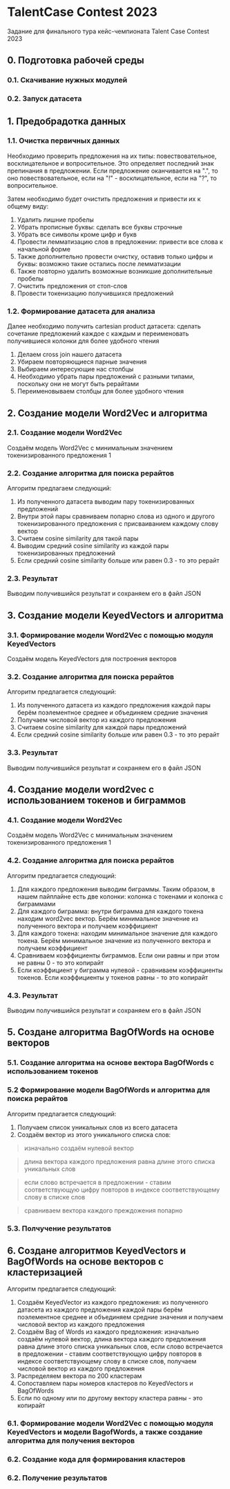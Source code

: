 # TalentCase Contest 2023
Задание для финального тура кейс-чемпионата Talent Case Contest 2023

## 0. Подготовка рабочей среды
### 0.1. Скачивание нужных модулей
### 0.2. Запуск датасета

## 1. Предобрадотка данных

### 1.1. Очистка первичных данных
Необходимо проверить предложения на их типы: повествовательное, восклицательное и вопросительное. Это определяет последний знак препинания в предложении. Если предложение оканчивается на ".", то оно повествовательное, если на "!" - восклицательное, если на "?", то вопросительное.

Затем необходимо будет очистить предложения и привести их к общему виду:

1. Удалить лишние пробелы
2. Убрать прописные буквы: сделать все буквы строчные
3. Убрать все символы кроме цифр и букв
4. Провести лемматизацию слов в предложении: привести все слова к начальной форме
5. Также дополнительно провести очистку, оставив только цифры и буквы: возможно такие остались после лемматизации
6. Также повторно удалить возможные возникшие дополнительные пробелы
7. Очистить предложения от стоп-слов
8. Провести токенизацию получившихся предложений

### 1.2. Формирование датасета для анализа
Далее необходимо получить cartesian product датасета: сделать сочетание предложений каждое с каждым и переименовать получившиеся колонки для более удобного чтения

1. Делаем cross join нашего датасета
2. Убираем повторяющиеся парные значения
3. Выбираем интересующие нас столбцы
4. Необходимо убрать пары предложений с разными типами, поскольку они не могут быть рерайтами
5. Переименовываем столбцы для более удобного чтения

## 2. Создание модели Word2Vec и алгоритма

### 2.1. Создание модели Word2Vec
Создаём модель Word2Vec c минимальным значением токенизированного предложения 1

### 2.2. Создание алгоритма для поиска рерайтов
Алгоритм предлагаем следующий:
1. Из полученного датасета выводим пару токенизированных предложений
2. Внутри этой пары сравниваем попарно слова из одного и другого токенизированного предложения с присваиванием каждому слову вектор
3. Считаем cosine similarity для такой пары
4. Выводим средний cosine similarity из каждой пары токенизированных предложений
5. Если средний cosine similarity больше или равен 0.3 - то это рерайт

### 2.3. Результат
Выводим получившийся результат и сохраняем его в файл JSON

## 3. Создание модели KeyedVectors и алгоритма

### 3.1. Формирование модели Word2Vec с помощью модуля KeyedVectors
Создаём модель KeyedVectors для построения векторов

### 3.2. Создание алгоритма для поиска рерайтов
Алгоритм предлагается следующий:
1. Из полученного датасета из каждого предложения каждой пары берём поэлементное среднее и объединяем средние значения
2. Получаем числовой вектор из каждого предложения
3. Считаем cosine similarity для каждой пары предложений
4. Если средний cosine similarity больше или равен 0.3 - то это рерайт

### 3.3. Результат
Выводим получившийся результат и сохраняем его в файл JSON

## 4. Создание модели word2vec с использованием токенов и биграммов

### 4.1. Создание модели Word2Vec
Создаём модель Word2Vec c минимальным значением токенизированного предложения 1

### 4.2. Создание алгоритма для поиска рерайтов
Алгоритм предлагается следующий:
1. Для каждого предложения выводим биграммы. Таким образом, в нашем пайплайне есть две колонки: колонка с токенами и колонка с биграммами
2. Для каждого биграмма: внутри биграмма для каждого токена находим word2vec вектор. Берём минимальное значение из полученного вектора и получаем коэффициент
3. Для каждого токена: находим минимальное значение для каждого токена. Берём минимальное значение из полученного вектора и получаем коэффициент
4. Сравниваем коэффициенты биграммов. Если они равны и при этом не равны 0 - то это копирайт
5. Если коэффициент у биграмма нулевой - сравниваем коэффициенты токенов. Если коэффициенты у токенов равны - то это копирайт

### 4.3. Результат
Выводим получившийся результат и сохраняем его в файл JSON

## 5. Создане алгоритма BagOfWords на основе векторов
### 5.1. Создание алгоритма на основе вектора BagOfWords с использованием токенов

### 5.2 Формирование модели BagOfWords и алгоритма для поиска рерайтов
Алгоритм предлагается следующий:
1. Получаем список уникальных слов из всего датасета
2. Создаём вектор из этого уникального списка слов:
> изначально создаём нулевой вектор

> длина вектора каждого предложения равна длине этого списка уникальных слов

> если слово встречается в предложении - ставим соответствующую цифру повторов в индексе соответствующему слову в списке слов

> cравниваем вектора каждого преждожения попарно

### 5.3. Полчучение результатов

## 6. Создане алгоритмов KeyedVectors и BagOfWords на основе векторов c кластеризацией
Алгоритм предлагается следующий:
1. Создаём KeyedVector из каждого предложения: из полученного датасета из каждого предложения каждой пары берём поэлементное среднее и объединяем средние значения и получаем числовой вектор из каждого предложения
2. Создаём Bag of Words из каждого предложения: изначально создаём нулевой вектор, длина вектора каждого предложения равна длине этого списка уникальных слов, если слово встречается в предложении - ставим соответствующую цифру повторов в индексе соответствующему слову в списке слов, получаем числовой вектор из каждого предложения
3. Распределяем вектора по 200 кластерам
4. Сопоставляем пары номеров кластеров по KeyedVectors и BagOfWords
5. Если по одному или по другому вектору кластера равны - это копирайт

### 6.1. Формирование модели Word2Vec с помощью модуля KeyedVectors и модели BagofWords, а также создание алгоритма для получения векторов

### 6.2. Создание кода для формирования кластеров

### 6.2. Получение результатов
